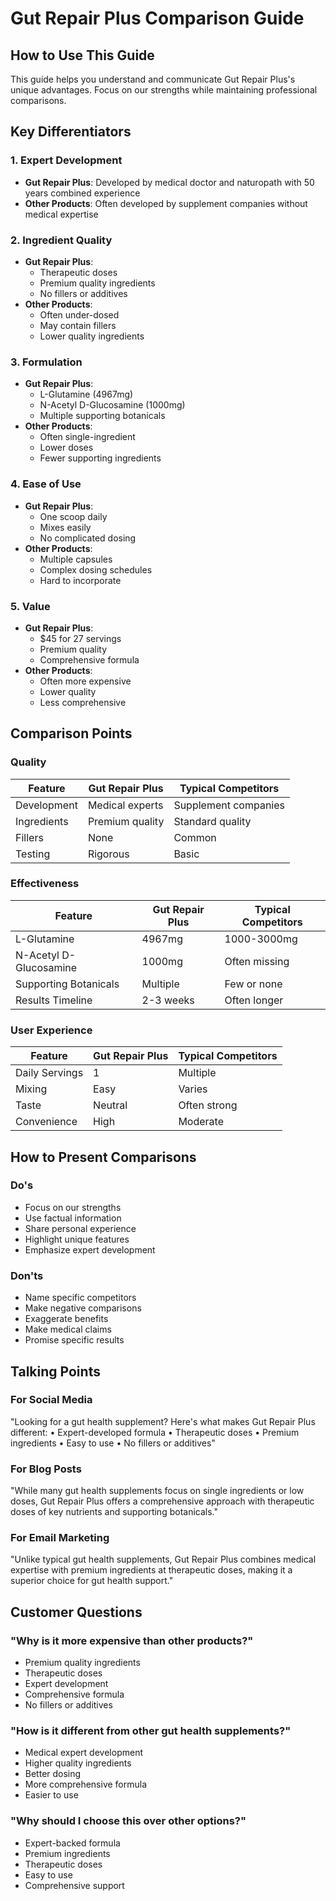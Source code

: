 # Gut Repair Plus Comparison Guide

## How to Use This Guide
This guide helps you understand and communicate Gut Repair Plus's unique advantages. Focus on our strengths while maintaining professional comparisons.

## Key Differentiators

### 1. Expert Development
- **Gut Repair Plus**: Developed by medical doctor and naturopath with 50 years combined experience
- **Other Products**: Often developed by supplement companies without medical expertise

### 2. Ingredient Quality
- **Gut Repair Plus**: 
  - Therapeutic doses
  - Premium quality ingredients
  - No fillers or additives
- **Other Products**:
  - Often under-dosed
  - May contain fillers
  - Lower quality ingredients

### 3. Formulation
- **Gut Repair Plus**:
  - L-Glutamine (4967mg)
  - N-Acetyl D-Glucosamine (1000mg)
  - Multiple supporting botanicals
- **Other Products**:
  - Often single-ingredient
  - Lower doses
  - Fewer supporting ingredients

### 4. Ease of Use
- **Gut Repair Plus**:
  - One scoop daily
  - Mixes easily
  - No complicated dosing
- **Other Products**:
  - Multiple capsules
  - Complex dosing schedules
  - Hard to incorporate

### 5. Value
- **Gut Repair Plus**:
  - $45 for 27 servings
  - Premium quality
  - Comprehensive formula
- **Other Products**:
  - Often more expensive
  - Lower quality
  - Less comprehensive

## Comparison Points

### Quality
| Feature | Gut Repair Plus | Typical Competitors |
|---------|----------------|-------------------|
| Development | Medical experts | Supplement companies |
| Ingredients | Premium quality | Standard quality |
| Fillers | None | Common |
| Testing | Rigorous | Basic |

### Effectiveness
| Feature | Gut Repair Plus | Typical Competitors |
|---------|----------------|-------------------|
| L-Glutamine | 4967mg | 1000-3000mg |
| N-Acetyl D-Glucosamine | 1000mg | Often missing |
| Supporting Botanicals | Multiple | Few or none |
| Results Timeline | 2-3 weeks | Often longer |

### User Experience
| Feature | Gut Repair Plus | Typical Competitors |
|---------|----------------|-------------------|
| Daily Servings | 1 | Multiple |
| Mixing | Easy | Varies |
| Taste | Neutral | Often strong |
| Convenience | High | Moderate |

## How to Present Comparisons

### Do's
- Focus on our strengths
- Use factual information
- Share personal experience
- Highlight unique features
- Emphasize expert development

### Don'ts
- Name specific competitors
- Make negative comparisons
- Exaggerate benefits
- Make medical claims
- Promise specific results

## Talking Points

### For Social Media
"Looking for a gut health supplement? Here's what makes Gut Repair Plus different:
• Expert-developed formula
• Therapeutic doses
• Premium ingredients
• Easy to use
• No fillers or additives"

### For Blog Posts
"While many gut health supplements focus on single ingredients or low doses, Gut Repair Plus offers a comprehensive approach with therapeutic doses of key nutrients and supporting botanicals."

### For Email Marketing
"Unlike typical gut health supplements, Gut Repair Plus combines medical expertise with premium ingredients at therapeutic doses, making it a superior choice for gut health support."

## Customer Questions

### "Why is it more expensive than other products?"
- Premium quality ingredients
- Therapeutic doses
- Expert development
- Comprehensive formula
- No fillers or additives

### "How is it different from other gut health supplements?"
- Medical expert development
- Higher quality ingredients
- Better dosing
- More comprehensive formula
- Easier to use

### "Why should I choose this over other options?"
- Expert-backed formula
- Premium ingredients
- Therapeutic doses
- Easy to use
- Comprehensive support 